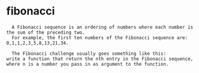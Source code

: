 # fibonacci

	  A Fibonacci sequence is an ordering of numbers where each number is the sum of the preceding two.
	  For example, the first ten numbers of the Fibonacci sequence are: 0,1,1,2,3,5,8,13,21,34.
	  
	  The Fibonacci challenge usually goes something like this: 
    write a function that return the nth entry in the Fibonacci sequence, where n is a number you pass in as argument to the function.
	 
